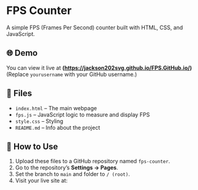 # FPS Counter

A simple FPS (Frames Per Second) counter built with HTML, CSS, and JavaScript.

## 🌐 Demo
You can view it live at **(https://jackson202svg.github.io/FPS.GitHub.io/)**  
(Replace `yourusername` with your GitHub username.)

## 📂 Files
- `index.html` – The main webpage
- `fps.js` – JavaScript logic to measure and display FPS
- `style.css` – Styling
- `README.md` – Info about the project

## 🚀 How to Use
1. Upload these files to a GitHub repository named `fps-counter`.
2. Go to the repository’s **Settings → Pages**.
3. Set the branch to `main` and folder to `/ (root)`.
4. Visit your live site at:
